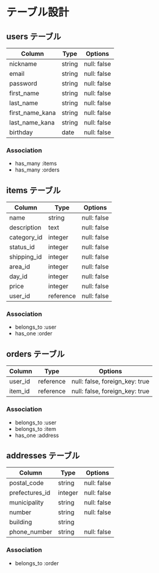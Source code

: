 # テーブル設計

## users テーブル

| Column          | Type     | Options     |
| --------------- | -------- | ----------- |
| nickname        | string   | null: false |
| email           | string   | null: false |
| password        | string   | null: false |
| first_name      | string   | null: false |
| last_name       | string   | null: false |
| first_name_kana | string   | null: false |
| last_name_kana  | string   | null: false |
| birthday        | date     | null: false |

### Association

- has_many :items
- has_many :orders

## items テーブル

| Column      | Type      | Options     |
| ----------- | --------- | ----------- |
| name        | string    | null: false |
| description | text      | null: false |
| category_id | integer   | null: false |
| status_id   | integer   | null: false |
| shipping_id | integer   | null: false |
| area_id     | integer   | null: false |
| day_id      | integer   | null: false |
| price       | integer   | null: false |
| user_id     | reference | null: false |

### Association

- belongs_to :user
- has_one :order

## orders テーブル

| Column  | Type      | Options                        |
| ------- | --------- | ------------------------------ |
| user_id | reference | null: false, foreign_key: true |
| item_id | reference | null: false, foreign_key: true |

### Association

- belongs_to :user
- belongs_to :item
- has_one :address

## addresses テーブル

| Column         | Type    | Options     |
| -------------- | ------- | ----------- |
| postal_code    | string  | null: false |
| prefectures_id | integer | null: false |
| municipality   | string  | null: false |
| number         | string  | null: false |
| building       | string  |             |
| phone_number   | string  | null: false |

### Association

- belongs_to :order